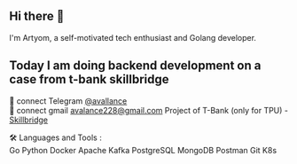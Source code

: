 ## Hi there 👋

I'm Artyom, a self-motivated tech enthusiast and Golang developer.

## Today I am doing backend development on a case from t-bank skillbridge

💬 connect Telegram [@avallance](https://t.me/avallance)  
💬 connect gmail avalance228@gmail.com
Project of T-Bank (only for TPU) - [Skillbridge](https://codelab.tpu.ru/skillbridge/skillbridge-backend)

🛠  Languages and Tools :  
Go Python Docker  Apache Kafka  PostgreSQL  MongoDB  Postman  Git  K8s
